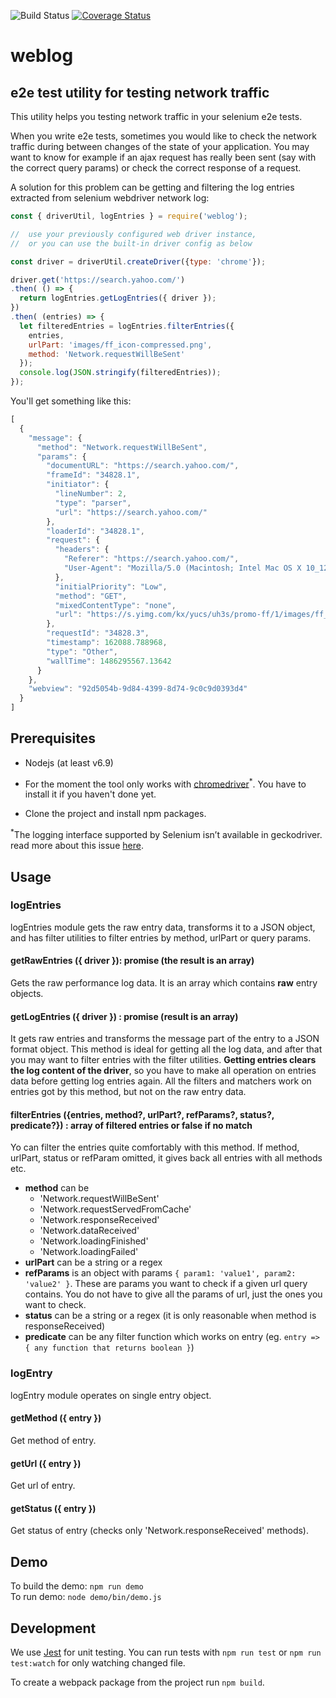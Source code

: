 ![Build Status](https://travis-ci.org/tompascall/weblog.svg?branch=master) [![Coverage Status](https://coveralls.io/repos/tompascall/weblog/badge.svg?branch=master)](https://coveralls.io/r/tompascall/weblog?branch=master)


# weblog
## e2e test utility for testing network traffic

This utility helps you testing network traffic in your selenium e2e tests. 

When you write e2e tests, sometimes you would like to check the network traffic during between changes of the state of your application. You may want to know for example if an ajax request has really been sent (say with the correct query params) or check the correct response of a request. 

A solution for this problem can be getting and filtering the log entries extracted from selenium webdriver network log:

```js
const { driverUtil, logEntries } = require('weblog');

//  use your previously configured web driver instance, 
//  or you can use the built-in driver config as below

const driver = driverUtil.createDriver({type: 'chrome'});

driver.get('https://search.yahoo.com/')
.then( () => {
  return logEntries.getLogEntries({ driver });
})
.then( (entries) => {
  let filteredEntries = logEntries.filterEntries({
    entries,
    urlPart: 'images/ff_icon-compressed.png',
    method: 'Network.requestWillBeSent'
  });
  console.log(JSON.stringify(filteredEntries));
});
```

You'll get something like this:

```js
[
  {
    "message": {
      "method": "Network.requestWillBeSent",
      "params": {
        "documentURL": "https://search.yahoo.com/",
        "frameId": "34828.1",
        "initiator": {
          "lineNumber": 2,
          "type": "parser",
          "url": "https://search.yahoo.com/"
        },
        "loaderId": "34828.1",
        "request": {
          "headers": {
            "Referer": "https://search.yahoo.com/",
            "User-Agent": "Mozilla/5.0 (Macintosh; Intel Mac OS X 10_12_2) AppleWebKit/537.36 (KHTML, like Gecko) Chrome/55.0.2883.95 Safari/537.36"
          },
          "initialPriority": "Low",
          "method": "GET",
          "mixedContentType": "none",
          "url": "https://s.yimg.com/kx/yucs/uh3s/promo-ff/1/images/ff_icon-compressed.png"
        },
        "requestId": "34828.3",
        "timestamp": 162088.788968,
        "type": "Other",
        "wallTime": 1486295567.13642
      }
    },
    "webview": "92d5054b-9d84-4399-8d74-9c0c9d0393d4"
  }
]
```

## Prerequisites

- Nodejs (at least v6.9)

- For the moment the tool only works with [chromedriver](https://sites.google.com/a/chromium.org/chromedriver/getting-started)<sup>*</sup>. You have to install it if you haven't done yet.

- Clone the project and install npm packages.  

<sup>*</sup>The logging interface supported by Selenium isn’t available in geckodriver. read more about this issue [here](https://github.com/mozilla/geckodriver/issues/284).

## Usage

### logEntries

logEntries module gets the raw entry data, transforms it to a JSON object, and has filter utilities to filter entries by method, urlPart or query params.

#### getRawEntries ({ driver }): promise (the result is an array)

Gets the raw performance log data. It is an array which contains **raw** entry objects.

#### getLogEntries ({ driver }) : promise (result is an array)

It gets raw entries and transforms the message part of the entry to a JSON format object. This method is ideal for getting all the log data, and after that you may want to filter entries with the filter utilities. **Getting entries clears the log content of the driver**, so you have to make all operation on entries data before getting log entries again. All the filters and matchers work on entries got by this method, but not on the raw entry data.

#### filterEntries ({entries, method?, urlPart?, refParams?, status?, predicate?}) : array of filtered entries or false if no match

Yo can filter the entries quite comfortably with this method. If method, urlPart, status or refParam omitted, it gives back all entries with all methods etc.

- **method** can be
  - 'Network.requestWillBeSent'
  - 'Network.requestServedFromCache'
  - 'Network.responseReceived'
  - 'Network.dataReceived'
  - 'Network.loadingFinished'
  - 'Network.loadingFailed'
- **urlPart** can be a string or a regex
- **refParams** is an object with params `{ param1: 'value1', param2: 'value2' }`. These are params you want to check if a given url query contains. You do not have to give all the params of url, just the ones you want to check.
- **status** can be a string or a regex (it is only reasonable when method is responseReceived)
- **predicate** can be any filter function which works on entry (eg. `entry => { any function that returns boolean }`)

### logEntry

logEntry module operates on single entry object.

#### getMethod ({ entry })

Get method of entry.

#### getUrl ({ entry })

Get url of entry.

#### getStatus ({ entry })

Get status of entry (checks only 'Network.responseReceived' methods).

## Demo

To build the demo: `npm run demo`  
To run demo: `node demo/bin/demo.js`  

## Development

We use [Jest](https://facebook.github.io/jest/) for unit testing. You can run tests with `npm run test` or `npm run test:watch` for only watching changed file.

To create a webpack package from the project run `npm build`.

